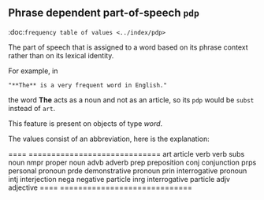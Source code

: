 Phrase dependent part-of-speech ``pdp``
--------------------------------------------------------------------------
:doc:`frequency table of values <../index/pdp>`

The part of speech that is assigned to a word based on its phrase context rather than on its lexical identity.

For example, in

    "**The** is a very frequent word in English."

the word **The** acts as a noun and not as an article, so its ``pdp`` would be ``subst`` instead of ``art``.

This feature is present on objects of type *word*.

The values consist of an abbreviation, here is the explanation:

====  =============================
art   article
verb  verb
subs  noun
nmpr  proper noun
advb  adverb
prep  preposition
conj  conjunction
prps  personal pronoun
prde  demonstrative pronoun
prin  interrogative pronoun
intj  interjection
nega  negative particle
inrg  interrogative particle
adjv  adjective
====  =============================

